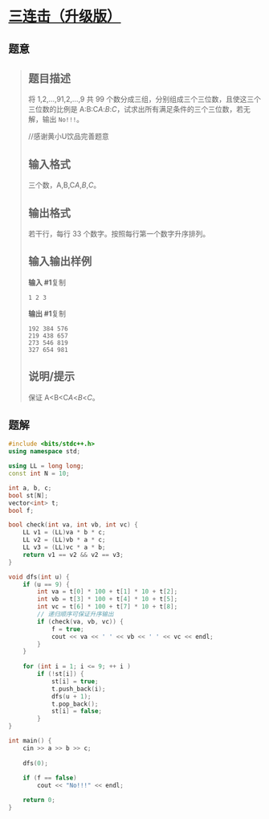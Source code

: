 #  [三连击（升级版）](https://www.luogu.com.cn/problem/P1618)

## 题意

>   ## 题目描述
>
>   将 1,2,…,91,2,…,9 共 99 个数分成三组，分别组成三个三位数，且使这三个三位数的比例是 A:B:C*A*:*B*:*C*，试求出所有满足条件的三个三位数，若无解，输出 `No!!!`。
>
>   //感谢黄小U饮品完善题意
>
>   ## 输入格式
>
>   三个数，A,B,C*A*,*B*,*C*。
>
>   ## 输出格式
>
>   若干行，每行 33 个数字。按照每行第一个数字升序排列。
>
>   ## 输入输出样例
>
>   **输入 #1**复制
>
>   ```
>   1 2 3
>   ```
>
>   **输出 #1**复制
>
>   ```
>   192 384 576
>   219 438 657
>   273 546 819
>   327 654 981
>   ```
>
>   ## 说明/提示
>
>   保证 A<B<C*A*<*B*<*C*。

## 题解



```c++
#include <bits/stdc++.h>
using namespace std;

using LL = long long;
const int N = 10;

int a, b, c;
bool st[N];
vector<int> t;
bool f;

bool check(int va, int vb, int vc) {
    LL v1 = (LL)va * b * c;
    LL v2 = (LL)vb * a * c;
    LL v3 = (LL)vc * a * b;
    return v1 == v2 && v2 == v3;
}

void dfs(int u) {
    if (u == 9) {
        int va = t[0] * 100 + t[1] * 10 + t[2];
        int vb = t[3] * 100 + t[4] * 10 + t[5];
        int vc = t[6] * 100 + t[7] * 10 + t[8];
        // 递归顺序可保证升序输出
        if (check(va, vb, vc)) {
            f = true;
            cout << va << ' ' << vb << ' ' << vc << endl;
        }
    }
    
    for (int i = 1; i <= 9; ++ i )
        if (!st[i]) {
            st[i] = true;
            t.push_back(i);
            dfs(u + 1);
            t.pop_back();
            st[i] = false;
        }
}

int main() {
    cin >> a >> b >> c;
    
    dfs(0);
    
    if (f == false)
        cout << "No!!!" << endl;

    return 0;
}
```



```python3

```

